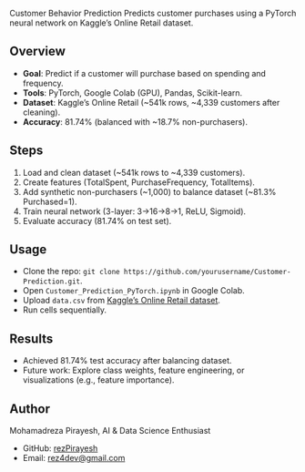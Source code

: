 Customer Behavior Prediction
   Predicts customer purchases using a PyTorch neural network on Kaggle’s Online Retail dataset.

   ## Overview
   - **Goal**: Predict if a customer will purchase based on spending and frequency.
   - **Tools**: PyTorch, Google Colab (GPU), Pandas, Scikit-learn.
   - **Dataset**: Kaggle’s Online Retail (~541k rows, ~4,339 customers after cleaning).
   - **Accuracy**: 81.74% (balanced with ~18.7% non-purchasers).

   ## Steps
   1. Load and clean dataset (~541k rows to ~4,339 customers).
   2. Create features (TotalSpent, PurchaseFrequency, TotalItems).
   3. Add synthetic non-purchasers (~1,000) to balance dataset (~81.3% Purchased=1).
   4. Train neural network (3-layer: 3→16→8→1, ReLU, Sigmoid).
   5. Evaluate accuracy (81.74% on test set).

   ## Usage
   - Clone the repo: `git clone https://github.com/yourusername/Customer-Prediction.git`.
   - Open `Customer_Prediction_PyTorch.ipynb` in Google Colab.
   - Upload `data.csv` from [Kaggle’s Online Retail dataset](https://www.kaggle.com/datasets/carrie1/ecommerce-data).
   - Run cells sequentially.

   ## Results
   - Achieved 81.74% test accuracy after balancing dataset.
   - Future work: Explore class weights, feature engineering, or visualizations (e.g., feature importance).

   ## Author
   Mohamadreza Pirayesh, AI & Data Science Enthusiast
   - GitHub: [rezPirayesh](https://github.com/rezPirayesh)
   - Email: rez4dev@gmail.com
            

